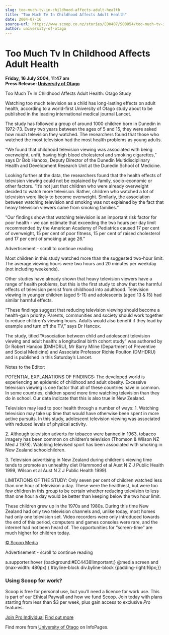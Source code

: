 ```yaml
---
slug: too-much-tv-in-childhood-affects-adult-health
title: "Too Much Tv In Childhood Affects Adult Health"
date: 2004-07-16
source-url: https://www.scoop.co.nz/stories/ED0407/S00054/too-much-tv-in-childhood-affects-adult-health.htm
author: university-of-otago
---
```

Too Much Tv In Childhood Affects Adult Health
=============================================

**Friday, 16 July 2004, 11:47 am**  
**Press Release: [University of Otago](https://info.scoop.co.nz/University_of_Otago)**

Too Much Tv In Childhood Affects Adult Health: Otago Study

Watching too much television as a child has long-lasting effects on adult health, according to a world-first University of Otago study about to be published in the leading international medical journal Lancet.

The study has followed a group of around 1000 children born in Dunedin in 1972-73. Every two years between the ages of 5 and 15, they were asked how much television they watched. The researchers found that those who watched the most television had the most health problems as young adults.

“We found that childhood television viewing was associated with being overweight, unfit, having high blood cholesterol and smoking cigarettes,” says Dr Bob Hancox, Deputy Director of the Dunedin Multidisciplinary Health and Development Research Unit at the Dunedin School of Medicine.

Looking further at the data, the researchers found that the health effects of television viewing could not be explained by family, socio-economic or other factors. “It’s not just that children who were already overweight decided to watch more television. Rather, children who watched a lot of television were likely to become overweight. Similarly, the association between watching television and smoking was not explained by the fact that heavy television viewers came from smoking families.”

“Our findings show that watching television is an important risk factor for poor health - we can estimate that exceeding the two hours per day limit recommended by the American Academy of Pediatrics caused 17 per cent of overweight, 15 per cent of poor fitness, 15 per cent of raised cholesterol and 17 per cent of smoking at age 26.”

Advertisement - scroll to continue reading





Most children in this study watched more than the suggested two-hour limit. The average viewing hours were two hours and 20 minutes per weekday (not including weekends).

Other studies have already shown that heavy television viewers have a range of health problems, but this is the first study to show that the harmful effects of television persist from childhood into adulthood. Television viewing in younger children (aged 5-11) and adolescents (aged 13 & 15) had similar harmful effects.

“These findings suggest that reducing television viewing should become a health-gain priority. Parents, communities and society should work together to reduce children’s viewing hours. Adults would also benefit if they lead by example and turn off the TV,” says Dr Hancox.

The study, titled “Association between child and adolescent television viewing and adult health: a longitudinal birth cohort study” was authored by Dr Robert Hancox (DMHDRU), Mr Barry Milne (Department of Preventive and Social Medicine) and Associate Professor Richie Poulton (DMHDRU) and is published in this Saturday’s Lancet.

Notes to the Editor:

POTENTIAL EXPLANATIONS OF FINDINGS: The developed world is experiencing an epidemic of childhood and adult obesity. Excessive television viewing is one factor that all of these countries have in common. In some countries, children spend more time watching television than they do in school. Our data indicate that this is also true in New Zealand.

Television may lead to poor health through a number of ways: 1. Watching television may take up time that would have otherwise been spent in more active pursuits. In this study, adolescent television viewing was associated with reduced levels of physical activity.

2\. Although television adverts for tobacco were banned in 1963, tobacco imagery has been common on children’s television (Thomson & Wilson NZ Med J 1978). Watching televised sport has been associated with smoking in New Zealand schoolchildren.

3\. Television advertising in New Zealand during children’s viewing time tends to promote an unhealthy diet (Hammond et al Aust N Z J Public Health 1999, Wilson et al Aust N Z J Public Health 1999).

LIMITATIONS OF THE STUDY: Only seven per cent of children watched less than one hour of television a day. These were the healthiest, but were too few children in this group to be certain whether reducing television to less than one hour a day would be better than keeping below the two hour limit.

These children grew up in the 1970s and 1980s. During this time New Zealand had only two television channels and, unlike today, most homes had only one television set. Video recorders were only introduced towards the end of this period, computers and games consoles were rare, and the internet had not been heard of. The opportunities for “screen-time” are much higher for children today.  

[© Scoop Media](http://www.scoop.co.nz/about/terms.html)  

Advertisement - scroll to continue reading



a.supporter:hover {background:#EC4438!important;} @media screen and (max-width: 480px) { #byline-block div.byline-block {padding-right:16px;}}

### Using Scoop for work?

Scoop is free for personal use, but you’ll need a licence for work use. This is part of our Ethical Paywall and how we fund Scoop. Join today with plans starting from less than $3 per week, plus gain access to exclusive _Pro_ features.  
  
[Join Pro Individual](https://pro.scoop.co.nz/Individual/?from=ProIn24) [Find out more](https://pro.scoop.co.nz/using-scoop-for-work/?from=ProIn24)

Find more from [University of Otago](https://info.scoop.co.nz/University_of_Otago) on InfoPages.